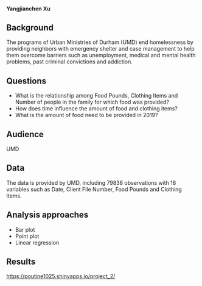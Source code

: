 #### Yangjianchen Xu

## Background

The programs of Urban Ministries of Durham (UMD) end homelessness by providing neighbors with emergency shelter and case management to help them overcome barriers such as unemployment, medical and mental health problems, past criminal convictions and addiction.

## Questions

- What is the relationship among Food Pounds, Clothing Items and Number of people in the family for which food was provided?
- How does time influence the amount of food and clothing items?
- What is the amount of food need to be provided in 2019?

## Audience

UMD

## Data

The data is provided by UMD, including 79838 observations with 18 variables such as Date, Client File Number, Food Pounds and Clothing Items.

## Analysis approaches

- Bar plot
- Point plot
- Linear regression

## Results
 https://poutine1025.shinyapps.io/project_2/
